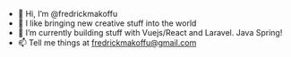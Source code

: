 - 👋 Hi, I’m @fredrickmakoffu
- 👀 I like bringing new creative stuff into the world 
- 🌱 I’m currently building stuff with Vuejs/React and Laravel. Java Spring!
- 📫 Tell me things at fredrickmakoffu@gmail.com
